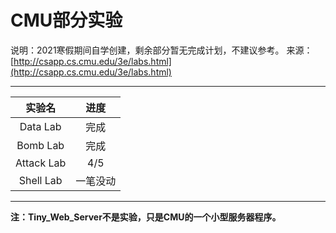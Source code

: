 # CMU部分实验
说明：2021寒假期间自学创建，剩余部分暂无完成计划，不建议参考。
来源：[http://csapp.cs.cmu.edu/3e/labs.html](http://csapp.cs.cmu.edu/3e/labs.html)

---

| 实验名 | 进度  |
| :---:   | :---: |
|Data Lab | 完成 |
|Bomb Lab | 完成 |
|Attack Lab| 4/5 |
|Shell Lab| 一笔没动 |

---
**注：Tiny_Web_Server不是实验，只是CMU的一个小型服务器程序。**